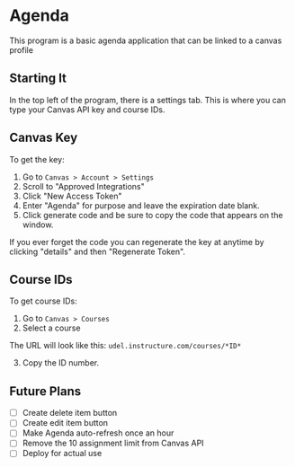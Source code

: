 # Agenda
This program is a basic agenda application that can be linked to a canvas profile

## Starting It
In the top left of the program, there is a settings tab. This is where you can type your Canvas API key and course IDs.

## Canvas Key
To get the key:
1. Go to `Canvas > Account > Settings`
2. Scroll to "Approved Integrations"
3. Click "New Access Token"
4. Enter "Agenda" for purpose and leave the expiration date blank.
5. Click generate code and be sure to copy the code that appears on the window.

If you ever forget the code you can regenerate the key at anytime by clicking "details" and then "Regenerate Token".

## Course IDs
To get course IDs:
1. Go to `Canvas > Courses`
2. Select a course

The URL will look like this: `udel.instructure.com/courses/*ID*`

3. Copy the ID number.

## Future Plans
-[ ] Create delete item button
-[ ] Create edit item button
-[ ] Make Agenda auto-refresh once an hour
-[ ] Remove the 10 assignment limit from Canvas API
-[ ] Deploy for actual use

